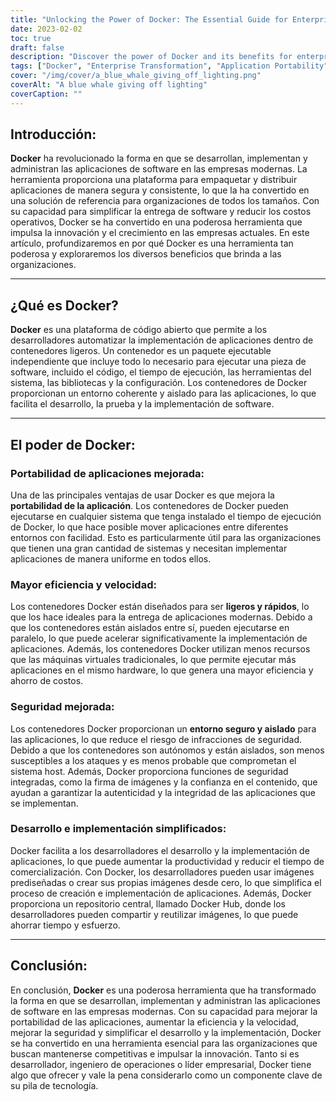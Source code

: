 ```yaml
---
title: "Unlocking the Power of Docker: The Essential Guide for Enterprise Transformation"
date: 2023-02-02
toc: true
draft: false
description: "Discover the power of Docker and its benefits for enterprise transformation in this comprehensive guide to improving application portability, security, efficiency, and development."
tags: ["Docker", "Enterprise Transformation", "Application Portability", "Increased Efficiency", "Improved Security", "Simplified Development and Deployment", "Software Applications", "Containers", "Productivity", "Time-to-Market"]
cover: "/img/cover/a_blue_whale_giving_off_lighting.png"
coverAlt: "A blue whale giving off lighting"
coverCaption: ""
---
```

 ## Introducción:  **Docker** ha revolucionado la forma en que se desarrollan, implementan y administran las aplicaciones de software en las empresas modernas. La herramienta proporciona una plataforma para empaquetar y distribuir aplicaciones de manera segura y consistente, lo que la ha convertido en una solución de referencia para organizaciones de todos los tamaños. Con su capacidad para simplificar la entrega de software y reducir los costos operativos, Docker se ha convertido en una poderosa herramienta que impulsa la innovación y el crecimiento en las empresas actuales. En este artículo, profundizaremos en por qué Docker es una herramienta tan poderosa y exploraremos los diversos beneficios que brinda a las organizaciones.  ______  ## ¿Qué es Docker?  **Docker** es una plataforma de código abierto que permite a los desarrolladores automatizar la implementación de aplicaciones dentro de contenedores ligeros. Un contenedor es un paquete ejecutable independiente que incluye todo lo necesario para ejecutar una pieza de software, incluido el código, el tiempo de ejecución, las herramientas del sistema, las bibliotecas y la configuración. Los contenedores de Docker proporcionan un entorno coherente y aislado para las aplicaciones, lo que facilita el desarrollo, la prueba y la implementación de software.  ______  ## El poder de Docker:  ### Portabilidad de aplicaciones mejorada: Una de las principales ventajas de usar Docker es que mejora la **portabilidad de la aplicación**. Los contenedores de Docker pueden ejecutarse en cualquier sistema que tenga instalado el tiempo de ejecución de Docker, lo que hace posible mover aplicaciones entre diferentes entornos con facilidad. Esto es particularmente útil para las organizaciones que tienen una gran cantidad de sistemas y necesitan implementar aplicaciones de manera uniforme en todos ellos.  ### Mayor eficiencia y velocidad: Los contenedores Docker están diseñados para ser **ligeros y rápidos**, lo que los hace ideales para la entrega de aplicaciones modernas. Debido a que los contenedores están aislados entre sí, pueden ejecutarse en paralelo, lo que puede acelerar significativamente la implementación de aplicaciones. Además, los contenedores Docker utilizan menos recursos que las máquinas virtuales tradicionales, lo que permite ejecutar más aplicaciones en el mismo hardware, lo que genera una mayor eficiencia y ahorro de costos.  ### Seguridad mejorada: Los contenedores Docker proporcionan un **entorno seguro y aislado** para las aplicaciones, lo que reduce el riesgo de infracciones de seguridad. Debido a que los contenedores son autónomos y están aislados, son menos susceptibles a los ataques y es menos probable que comprometan el sistema host. Además, Docker proporciona funciones de seguridad integradas, como la firma de imágenes y la confianza en el contenido, que ayudan a garantizar la autenticidad y la integridad de las aplicaciones que se implementan.  ### Desarrollo e implementación simplificados: Docker facilita a los desarrolladores el desarrollo y la implementación de aplicaciones, lo que puede aumentar la productividad y reducir el tiempo de comercialización. Con Docker, los desarrolladores pueden usar imágenes prediseñadas o crear sus propias imágenes desde cero, lo que simplifica el proceso de creación e implementación de aplicaciones. Además, Docker proporciona un repositorio central, llamado Docker Hub, donde los desarrolladores pueden compartir y reutilizar imágenes, lo que puede ahorrar tiempo y esfuerzo.  ______  ## Conclusión:  En conclusión, **Docker** es una poderosa herramienta que ha transformado la forma en que se desarrollan, implementan y administran las aplicaciones de software en las empresas modernas. Con su capacidad para mejorar la portabilidad de las aplicaciones, aumentar la eficiencia y la velocidad, mejorar la seguridad y simplificar el desarrollo y la implementación, Docker se ha convertido en una herramienta esencial para las organizaciones que buscan mantenerse competitivas e impulsar la innovación. Tanto si es desarrollador, ingeniero de operaciones o líder empresarial, Docker tiene algo que ofrecer y vale la pena considerarlo como un componente clave de su pila de tecnología.